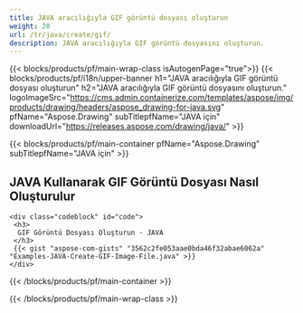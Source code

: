 ```yaml
---
title: JAVA aracılığıyla GIF görüntü dosyası oluşturun
weight: 20
url: /tr/java/create/gif/
description: JAVA aracılığıyla GIF görüntü dosyasını oluşturun.
---
```


{{< blocks/products/pf/main-wrap-class isAutogenPage="true">}}
{{< blocks/products/pf/i18n/upper-banner h1="JAVA aracılığıyla GIF görüntü dosyası oluşturun" h2="JAVA aracılığıyla GIF görüntü dosyasını oluşturun." logoImageSrc="https://cms.admin.containerize.com/templates/aspose/img/products/drawing/headers/aspose_drawing-for-java.svg" pfName="Aspose.Drawing" subTitlepfName="JAVA için" downloadUrl="https://releases.aspose.com/drawing/java/" >}}

{{< blocks/products/pf/main-container pfName="Aspose.Drawing" subTitlepfName="JAVA için" >}}

<h2>JAVA Kullanarak GIF Görüntü Dosyası Nasıl Oluşturulur</h2>

    <div class="codeblock" id="code">
     <h3>
      GIF Görüntü Dosyası Oluşturun - JAVA
     </h3>
     {{< gist "aspose-com-gists" "3562c2fe053aae0bda46f32abae6062a" "Examples-JAVA-Create-GIF-Image-File.java" >}}
    </div>

{{< /blocks/products/pf/main-container >}}


{{< /blocks/products/pf/main-wrap-class >}}
